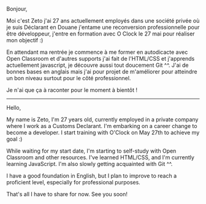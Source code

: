 Bonjour,

Moi c'est Zeto j'ai 27 ans actuellement employés dans une société privée où je suis Déclarant en Douane j'entame une reconversion professionnelle pour être développeur, j'entre en formation avec O Clock le 27 mai pour réaliser mon objectif :)


En attendant ma rentrée je commence à me former en autodicacte avec Open Classroom et d'autres  supports j'ai fait de l'HTML/CSS et j'apprends actuellement javascript, je découvre aussi tout doucement Git ^^. 
J'ai de bonnes bases en anglais mais j'ai pour projet de m'améliorer pour atteindre un bon niveau surtout pour le côté professionnel.


Je n'ai que ça à raconter pour le moment à bientôt !

------------------------------------------------------------------------------------------------------

Hello,

My name is Zeto, I'm 27 years old, currently employed in a private company where I work as a Customs Declarant. I'm embarking on a career change to become a  developer. I start training with O'Clock on May 27th to achieve my goal :)

While waiting for my start date, I'm starting to self-study with Open Classroom and other resources. I've learned HTML/CSS, and I'm currently learning JavaScript. I'm also slowly getting acquainted with Git ^^.

I have a good foundation in English, but I plan to improve to reach a proficient level, especially for professional purposes.

That's all I have to share for now. See you soon!

<!---
BamZeto/BamZeto is a ✨ special ✨ repository because its `README.md` (this file) appears on your GitHub profile.
You can click the Preview link to take a look at your changes.
--->
